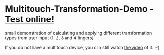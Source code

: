 Multitouch-Transformation-Demo - [Test online!](http://daiw.de/apps/multitouch-transformation-demo)
==============================

small demonstration of calculating and applying different transformation types from user input (1, 2, 3 and 4 fingers)

If you do not have a multitouch device, you can still watch [the video](http://www.youtube.com/watch?v=tSoesrJ59S4) of it. ;-)